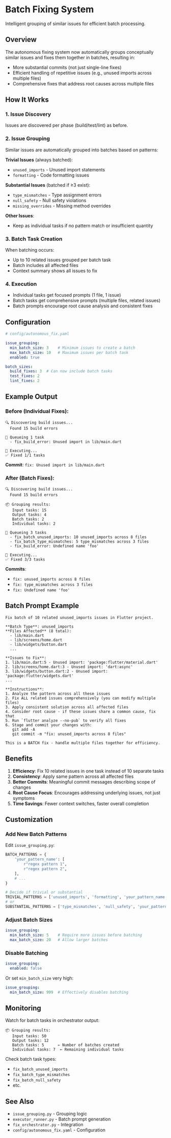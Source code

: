 # Batch Fixing System

Intelligent grouping of similar issues for efficient batch processing.

## Overview

The autonomous fixing system now automatically groups conceptually similar issues and fixes them together in batches, resulting in:
- More substantial commits (not just single-line fixes)
- Efficient handling of repetitive issues (e.g., unused imports across multiple files)
- Comprehensive fixes that address root causes across multiple files

## How It Works

### 1. Issue Discovery
Issues are discovered per phase (build/test/lint) as before.

### 2. Issue Grouping
Similar issues are automatically grouped into batches based on patterns:

**Trivial Issues** (always batched):
- `unused_imports` - Unused import statements
- `formatting` - Code formatting issues

**Substantial Issues** (batched if ≥3 exist):
- `type_mismatches` - Type assignment errors
- `null_safety` - Null safety violations
- `missing_overrides` - Missing method overrides

**Other Issues**:
- Keep as individual tasks if no pattern match or insufficient quantity

### 3. Batch Task Creation
When batching occurs:
- Up to 10 related issues grouped per batch task
- Batch includes all affected files
- Context summary shows all issues to fix

### 4. Execution
- Individual tasks get focused prompts (1 file, 1 issue)
- Batch tasks get comprehensive prompts (multiple files, related issues)
- Batch prompts encourage root cause analysis and consistent fixes

## Configuration

```yaml
# config/autonomous_fix.yaml

issue_grouping:
  min_batch_size: 3    # Minimum issues to create a batch
  max_batch_size: 10   # Maximum issues per batch task
  enabled: true

batch_sizes:
  build_fixes: 3  # Can now include batch tasks
  test_fixes: 2
  lint_fixes: 2
```

## Example Output

### Before (Individual Fixes):
```
🔍 Discovering build issues...
  Found 15 build errors

📝 Queueing 1 task
  - fix_build_error: Unused import in lib/main.dart

🔨 Executing...
✅ Fixed 1/1 tasks
```
**Commit**: `fix: Unused import in lib/main.dart`

### After (Batch Fixes):
```
🔍 Discovering build issues...
  Found 15 build errors

📦 Grouping results:
   Input tasks: 15
   Output tasks: 4
   Batch tasks: 2
   Individual tasks: 2

📝 Queueing 3 tasks
  - fix_batch_unused_imports: 10 unused_imports across 8 files
  - fix_batch_type_mismatches: 5 type_mismatches across 3 files
  - fix_build_error: Undefined name 'foo'

🔨 Executing...
✅ Fixed 3/3 tasks
```
**Commits**:
- `fix: unused_imports across 8 files`
- `fix: type_mismatches across 3 files`
- `fix: Undefined name 'foo'`

## Batch Prompt Example

```
Fix batch of 10 related unused_imports issues in Flutter project.

**Batch Type**: unused_imports
**Files Affected** (8 total):
  - lib/main.dart
  - lib/screens/home.dart
  - lib/widgets/button.dart
  ...

**Issues to Fix**:
1. lib/main.dart:5 - Unused import: 'package:flutter/material.dart'
2. lib/screens/home.dart:3 - Unused import: 'dart:async'
3. lib/widgets/button.dart:2 - Unused import: 'package:flutter/widgets.dart'
...

**Instructions**:
1. Analyze the pattern across all these issues
2. Fix ALL related issues comprehensively (you can modify multiple files)
3. Apply consistent solution across all affected files
4. Consider root cause - if these issues share a common cause, fix that
5. Run `flutter analyze --no-pub` to verify all fixes
6. Stage and commit your changes with:
   git add -A
   git commit -m "fix: unused_imports across 8 files"

This is a BATCH fix - handle multiple files together for efficiency.
```

## Benefits

1. **Efficiency**: Fix 10 related issues in one task instead of 10 separate tasks
2. **Consistency**: Apply same pattern across all affected files
3. **Better Commits**: Meaningful commit messages describing scope of changes
4. **Root Cause Focus**: Encourages addressing underlying issues, not just symptoms
5. **Time Savings**: Fewer context switches, faster overall completion

## Customization

### Add New Batch Patterns

Edit `issue_grouping.py`:

```python
BATCH_PATTERNS = {
    'your_pattern_name': [
        r"regex pattern 1",
        r"regex pattern 2",
    ],
    # ...
}

# Decide if trivial or substantial
TRIVIAL_PATTERNS = ['unused_imports', 'formatting', 'your_pattern_name']
# or
SUBSTANTIAL_PATTERNS = ['type_mismatches', 'null_safety', 'your_pattern_name']
```

### Adjust Batch Sizes

```yaml
issue_grouping:
  min_batch_size: 5    # Require more issues before batching
  max_batch_size: 20   # Allow larger batches
```

### Disable Batching

```yaml
issue_grouping:
  enabled: false
```

Or set `min_batch_size` very high:

```yaml
issue_grouping:
  min_batch_size: 999  # Effectively disables batching
```

## Monitoring

Watch for batch tasks in orchestrator output:

```
📦 Grouping results:
   Input tasks: 50
   Output tasks: 12
   Batch tasks: 5      ← Number of batches created
   Individual tasks: 7  ← Remaining individual tasks
```

Check batch task types:
- `fix_batch_unused_imports`
- `fix_batch_type_mismatches`
- `fix_batch_null_safety`
- etc.

## See Also

- `issue_grouping.py` - Grouping logic
- `executor_runner.py` - Batch prompt generation
- `fix_orchestrator.py` - Integration
- `config/autonomous_fix.yaml` - Configuration
